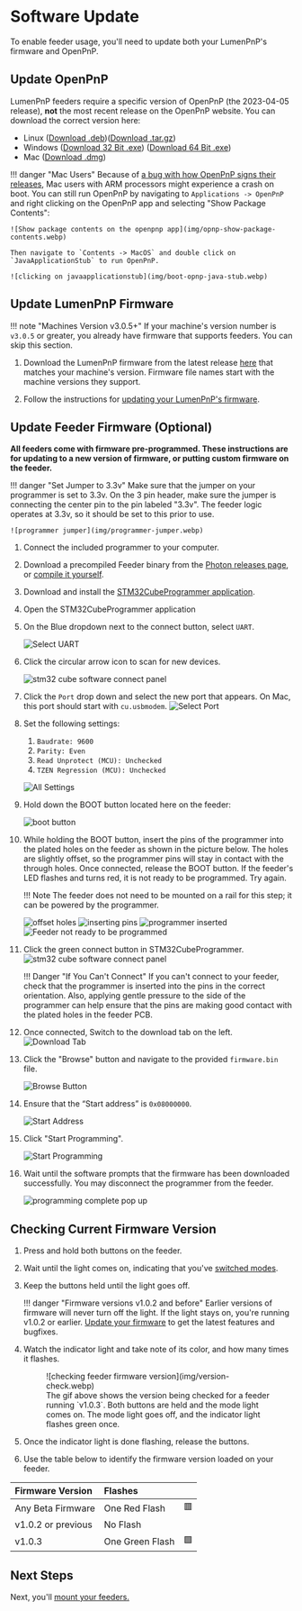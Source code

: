# Software Update

To enable feeder usage, you'll need to update both your LumenPnP's firmware and OpenPnP.

## Update OpenPnP

LumenPnP feeders require a specific version of OpenPnP (the 2023-04-05 release), **not** the most recent release on the OpenPnP website. You can download the correct version here:

- Linux ([Download .deb](https://openpnp.s3-us-west-2.amazonaws.com/test/2023-04-05_08-24-36.0aa4ae8/OpenPnP-linux-test.deb))([Download .tar.gz](https://openpnp.s3-us-west-2.amazonaws.com/test/2023-04-05_08-24-36.0aa4ae8/OpenPnP-unix-test.tar.gz))
- Windows ([Download 32 Bit .exe](https://openpnp.s3-us-west-2.amazonaws.com/test/2023-04-05_08-24-36.0aa4ae8/OpenPnP-windows-x32-test.exe)) ([Download 64 Bit .exe](https://openpnp.s3-us-west-2.amazonaws.com/test/2023-04-05_08-24-36.0aa4ae8/OpenPnP-windows-x64-test.exe))
- Mac ([Download .dmg](https://openpnp.s3-us-west-2.amazonaws.com/test/2023-04-05_08-24-36.0aa4ae8/OpenPnP-macos-test.dmg))

!!! danger "Mac Users"
    Because of [a bug with how OpenPnP signs their releases](https://github.com/openpnp/openpnp/issues/1559), Mac users with ARM processors might experience a crash on boot. You can still run OpenPnP by navigating to `Applications -> OpenPnP` and right clicking on the OpenPnP app and selecting "Show Package Contents":

    ![Show package contents on the openpnp app](img/opnp-show-package-contents.webp)

    Then navigate to `Contents -> MacOS` and double click on `JavaApplicationStub` to run OpenPnP.

    ![clicking on javaapplicationstub](img/boot-opnp-java-stub.webp)

## Update LumenPnP Firmware

!!! note "Machines Version v3.0.5+"
    If your machine's version number is `v3.0.5` or greater, you already have firmware that supports feeders. You can skip this section.

1. Download the LumenPnP firmware from the latest release [here](https://github.com/opulo-inc/lumenpnp/releases) that matches your machine's version. Firmware file names start with the machine versions they support.

2. Follow the instructions for [updating your LumenPnP's firmware](/guides/update-firmware).

## Update Feeder Firmware **(Optional)**

**All feeders come with firmware pre-programmed. These instructions are for updating to a new version of firmware, or putting custom firmware on the feeder.**

!!! danger "Set Jumper to 3.3v"
    Make sure that the jumper on your programmer is set to 3.3v. On the 3 pin header, make sure the jumper is connecting the center pin to the pin labeled "3.3v". The feeder logic operates at 3.3v, so it should be set to this prior to use.

    ![programmer jumper](img/programmer-jumper.webp)

1. Connect the included programmer to your computer.
   <!-- TODO: Get photo of programmer plugged into computer -->
2. Download a precompiled Feeder binary from the [Photon releases page](https://github.com/photonfirmware/photon/releases), or [compile it yourself](https://github.com/opulo-inc/feeder).
3. Download and install the [STM32CubeProgrammer application](https://www.st.com/en/development-tools/stm32cubeprog.html#section-get-software-table).
4. Open the STM32CubeProgrammer application
5. On the Blue dropdown next to the connect button, select `UART`.

    ![Select UART](img/uart-dropdown.webp)

6. Click the circular arrow icon to scan for new devices.

    ![stm32 cube software connect panel](img/refresh-button.webp)

7. Click the `Port` drop down and select the new port that appears. On Mac, this port should start with `cu.usbmodem`.
    ![Select Port](img/select-port.webp)

8. Set the following settings:
    1. `Baudrate: 9600`
    2. `Parity: Even`
    3. `Read Unprotect (MCU): Unchecked`
    4. `TZEN Regression (MCU): Unchecked`

    ![All Settings](img/all-settings.webp)

9. Hold down the BOOT button located here on the feeder:

    ![boot button](img/boot-button.webp)

10. While holding the BOOT button, insert the pins of the programmer into the plated holes on the feeder as shown in the picture below. The holes are slightly offset, so the programmer pins will stay in contact with the through holes. Once connected, release the BOOT button. If the feeder's LED flashes and turns red, it is not ready to be programmed. Try again.

    !!! Note
        The feeder does not need to be mounted on a rail for this step; it can be powered by the programmer.

    ![offset holes](img/offset-pins.webp)
    ![inserting pins](img/inserting-programmer.webp)
    ![programmer inserted](img/programmer-inserted.webp)
    ![Feeder not ready to be programmed](img/feeder-not-ready.webp)

11. Click the green connect button in STM32CubeProgrammer.
    ![stm32 cube software connect panel](img/connect-button.webp)

    !!! Danger "If You Can't Connect"
        If you can't connect to your feeder, check that the programmer is inserted into the pins in the correct orientation. Also, applying gentle pressure to the side of the programmer can help ensure that the pins are making good contact with the plated holes in the feeder PCB.

12. Once connected, Switch to the download tab on the left.
![Download Tab](img/download-tab.webp)

1.  Click the "Browse" button and navigate to the provided `firmware.bin` file.

    ![Browse Button](img/browse-button.webp)

2.  Ensure that the “Start address” is `0x08000000`.

    ![Start Address](img/start-address.webp)

3.  Click "Start Programming".

    ![Start Programming](img/start-programming.webp)

4.  Wait until the software prompts that the firmware has been downloaded successfully. You may disconnect the programmer from the feeder.

    ![programming complete pop up](img/programming-complete.webp)

## Checking Current Firmware Version

1. Press and hold both buttons on the feeder.
1. Wait until the light comes on, indicating that you've [switched modes](/feeders/1-overview/feeder-overview/#__tabbed_2_3).
1. Keep the buttons held until the light goes off.

    !!! danger "Firmware versions v1.0.2 and before"
        Earlier versions of firmware will never turn off the light. If the light stays on, you're running v1.0.2 or earlier. [Update your firmware](#update-feeder-firmware-optional) to get the latest features and bugfixes.

1. Watch the indicator light and take note of its color, and how many times it flashes.

    <figure markdown>
        ![checking feeder firmware version](img/version-check.webp)
        <figcaption>The gif above shows the version being checked for a feeder running `v1.0.3`. Both buttons are held and the mode light comes on. The mode light goes off, and the indicator light flashes green once.</figcaption>
    </figure>

1. Once the indicator light is done flashing, release the buttons.
1. Use the table below to identify the firmware version loaded on your feeder.

| Firmware Version      | Flashes            |            |
| :-------------------- | :----------------- | :--------- |
| Any Beta Firmware     | One Red Flash      | 🟥         |
| v1.0.2 or previous    | No Flash           |            |
| v1.0.3                | One Green Flash    | 🟩         |

## Next Steps

Next, you'll [mount your feeders.](../4-mounting/mounting.md)
